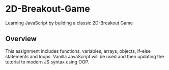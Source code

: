 # 2D-Breakout-Game
Learning JavaScript by building a classic 2D-Breakout Game

## Overview
This assignment includes functions, variables, arrays, objects, if-else statements and loops. Vanilla JavaScript will be used and then updating the tutorial to modern JS syntax using OOP.